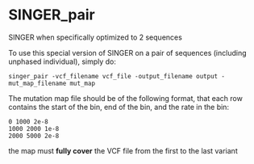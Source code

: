 # SINGER_pair
SINGER when specifically optimized to 2 sequences 

To use this special version of SINGER on a pair of sequences (including unphased individual), simply do:

```
singer_pair -vcf_filename vcf_file -output_filename output -mut_map_filename mut_map
```
The mutation map file should be of the following format, that each row contains the start of the bin, end of the bin, and the rate in the bin:

```
0 1000 2e-8
1000 2000 1e-8
2000 5000 2e-8
```
the map must **fully cover** the VCF file from the first to the last variant
